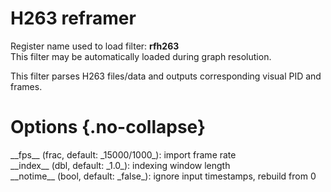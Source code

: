 <!-- automatically generated - do not edit, patch gpac/applications/gpac/gpac.c -->

# H263 reframer  
  
Register name used to load filter: __rfh263__  
This filter may be automatically loaded during graph resolution.  
  
This filter parses H263 files/data and outputs corresponding visual PID and frames.  
  

# Options  {.no-collapse}  
  
<div markdown class="option">  
<a id="fps" data-level="basic">__fps__</a> (frac, default: _15000/1000_): import frame rate  
</div>  
<div markdown class="option">  
<a id="index" data-level="basic">__index__</a> (dbl, default: _1.0_): indexing window length  
</div>  
<div markdown class="option">  
<a id="notime">__notime__</a> (bool, default: _false_): ignore input timestamps, rebuild from 0  
</div>  
  
